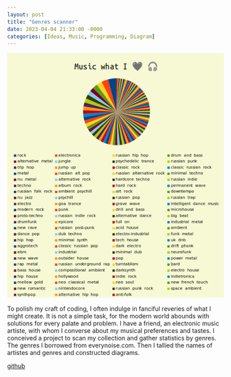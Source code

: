 ```yaml
---
layout: post
title: "Genres scanner"
date: 2023-04-04 21:33:00 -0000
categories: [Ideas, Music, Programming, Diagram]
---
```


![diagram](/docs/assets/genre_image_crop.png)

To polish my craft of coding, I often indulge in fanciful reveries of what I might create. It is not a simple task, for the modern world abounds with solutions for every palate and problem. I have a friend, an electronic music artiste, with whom I converse about my musical preferences and tastes. I conceived a project to scan my collection and gather statistics by genres. The genres I borrowed from everynoise.com. Then I tallied the names of artistes and genres and constructed diagrams.

[github](https://github.com/ta0ma0/genre_scan)

